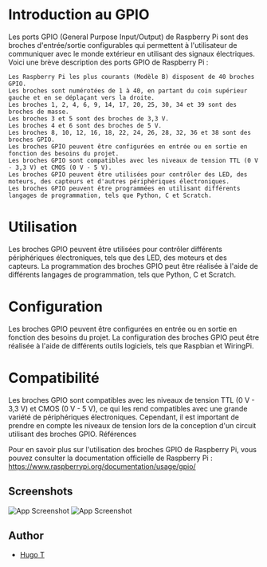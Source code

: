 # Introduction au GPIO


Les ports GPIO (General Purpose Input/Output) de Raspberry Pi sont des broches d'entrée/sortie configurables qui permettent à l'utilisateur de communiquer avec le monde extérieur en utilisant des signaux électriques. Voici une brève description des ports GPIO de Raspberry Pi :

    Les Raspberry Pi les plus courants (Modèle B) disposent de 40 broches GPIO.
    Les broches sont numérotées de 1 à 40, en partant du coin supérieur gauche et en se déplaçant vers la droite.
    Les broches 1, 2, 4, 6, 9, 14, 17, 20, 25, 30, 34 et 39 sont des broches de masse.
    Les broches 3 et 5 sont des broches de 3,3 V.
    Les broches 4 et 6 sont des broches de 5 V.
    Les broches 8, 10, 12, 16, 18, 22, 24, 26, 28, 32, 36 et 38 sont des broches GPIO.
    Les broches GPIO peuvent être configurées en entrée ou en sortie en fonction des besoins du projet.
    Les broches GPIO sont compatibles avec les niveaux de tension TTL (0 V - 3,3 V) et CMOS (0 V - 5 V).
    Les broches GPIO peuvent être utilisées pour contrôler des LED, des moteurs, des capteurs et d'autres périphériques électroniques.
    Les broches GPIO peuvent être programmées en utilisant différents langages de programmation, tels que Python, C et Scratch.

# Utilisation

Les broches GPIO peuvent être utilisées pour contrôler différents périphériques électroniques, tels que des LED, des moteurs et des capteurs. La programmation des broches GPIO peut être réalisée à l'aide de différents langages de programmation, tels que Python, C et Scratch.

# Configuration

Les broches GPIO peuvent être configurées en entrée ou en sortie en fonction des besoins du projet. La configuration des broches GPIO peut être réalisée à l'aide de différents outils logiciels, tels que Raspbian et WiringPi.


# Compatibilité

Les broches GPIO sont compatibles avec les niveaux de tension TTL (0 V - 3,3 V) et CMOS (0 V - 5 V), ce qui les rend compatibles avec une grande variété de périphériques électroniques. Cependant, il est important de prendre en compte les niveaux de tension lors de la conception d'un circuit utilisant des broches GPIO.
Références

Pour en savoir plus sur l'utilisation des broches GPIO de Raspberry Pi, vous pouvez consulter la documentation officielle de Raspberry Pi : https://www.raspberrypi.org/documentation/usage/gpio/


## Screenshots

![App Screenshot](https://media.discordapp.net/attachments/733366929561092157/1078089236978352188/image.png?width=1374&height=910)
![App Screenshot](https://media.discordapp.net/attachments/733366929561092157/1078089237318078504/image.png?width=1374&height=910)



## Author

- [Hugo T](https://www.github.com/HugoTby)

